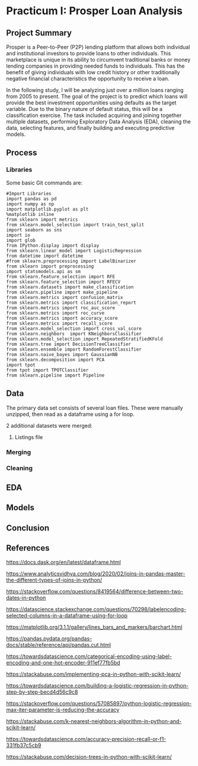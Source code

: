 # Practicum I: Prosper Loan Analysis

## Project Summary

Prosper is a Peer-to-Peer (P2P) lending platform that allows both individual and institutional investors to provide loans to other individuals. This marketplace is unique in its ability to circumvent traditional banks or money lending companies in providing needed funds to individuals. This has the benefit of giving individuals with low credit history or other traditionally negative financial characteristics the opportunity to receive a loan.
  
In the following study, I will be analyzing just over a million loans ranging from 2005 to present. The goal of the project is to predict which loans will provide the best investment opportunities using defaults as the target variable. Due to the binary nature of default status, this will be a classification exercise. The task included acquiring and joining together multiple datasets, performing Exploratory Data Analysis (EDA), cleaning the data, selecting features, and finally building and executing predictive models. 

## Process

### Libraries 

Some basic Git commands are:
```
#Import Libraries
import pandas as pd
import numpy as np
import matplotlib.pyplot as plt
%matplotlib inline
from sklearn import metrics
from sklearn.model_selection import train_test_split
import seaborn as sns
import io
import glob
from IPython.display import display
from sklearn.linear_model import LogisticRegression
from datetime import datetime
#from sklearn.preprocessing import LabelBinarizer
from sklearn import preprocessing
import statsmodels.api as sm
from sklearn.feature_selection import RFE
from sklearn.feature_selection import RFECV
from sklearn.datasets import make_classification
from sklearn.pipeline import make_pipeline
from sklearn.metrics import confusion_matrix
from sklearn.metrics import classification_report
from sklearn.metrics import roc_auc_score
from sklearn.metrics import roc_curve
from sklearn.metrics import accuracy_score
from sklearn.metrics import recall_score
from sklearn.model_selection import cross_val_score
from sklearn.neighbors  import KNeighborsClassifier
from sklearn.model_selection import RepeatedStratifiedKFold
from sklearn.tree import DecisionTreeClassifier
from sklearn.ensemble import RandomForestClassifier
from sklearn.naive_bayes import GaussianNB
from sklearn.decomposition import PCA
import tpot
from tpot import TPOTClassifier
from sklearn.pipeline import Pipeline
```

## Data

The primary data set consists of several loan files. These were manually unzipped, then read as a dataframe using a for loop. 

2 additional datasets were merged: 
  1. Listings file

### Merging

### Cleaning

## EDA

## Models

## Conclusion

## References
https://docs.dask.org/en/latest/dataframe.html

https://www.analyticsvidhya.com/blog/2020/02/joins-in-pandas-master-the-different-types-of-joins-in-python/

https://stackoverflow.com/questions/8419564/difference-between-two-dates-in-python

https://datascience.stackexchange.com/questions/70298/labelencoding-selected-columns-in-a-dataframe-using-for-loop

https://matplotlib.org/3.1.1/gallery/lines_bars_and_markers/barchart.html

https://pandas.pydata.org/pandas-docs/stable/reference/api/pandas.cut.html

https://towardsdatascience.com/categorical-encoding-using-label-encoding-and-one-hot-encoder-911ef77fb5bd

https://stackabuse.com/implementing-pca-in-python-with-scikit-learn/

https://towardsdatascience.com/building-a-logistic-regression-in-python-step-by-step-becd4d56c9c8

https://stackoverflow.com/questions/57085897/python-logistic-regression-max-iter-parameter-is-reducing-the-accuracy

https://stackabuse.com/k-nearest-neighbors-algorithm-in-python-and-scikit-learn/

https://towardsdatascience.com/accuracy-precision-recall-or-f1-331fb37c5cb9

https://stackabuse.com/decision-trees-in-python-with-scikit-learn/
